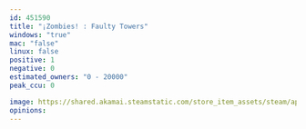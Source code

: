 ```yaml
---
id: 451590
title: "¡Zombies! : Faulty Towers"
windows: "true"
mac: "false"
linux: false
positive: 1
negative: 0
estimated_owners: "0 - 20000"
peak_ccu: 0

image: https://shared.akamai.steamstatic.com/store_item_assets/steam/apps/451590/header.jpg?t=1590672155
opinions:
---
```

